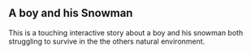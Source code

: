 A boy and his Snowman
---------------------

This is a touching interactive story about a boy and his snowman both struggling to survive in the the others natural environment.
